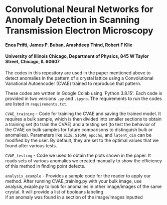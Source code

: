 <h1> Convolutional Neural Networks for Anomaly Detection in Scanning Transmission Electron Microscopy  </h1>
<h4> Enea Prifti, James P. Buban, Arashdeep Thind, Robert F Klie </h4>
<h4> University of Illinois Chicago, Department of Physics, 845 W Taylor Street, Chicago, IL 60607 </h4>

The codes in this repository are used in the paper mentioned above to detect anomalies in the pattern of a crystal lattice 
using a Convolutional Variational Autoencoder (CVAE) trained to reproduce that pattern. <br />

These codes are written in Google Colab using 'Python 3.8.15'. Each code is provided in two versions `.py` and `.ipynb`. The requirements to run the codes
are listed in `requirements.txt`. 

`CVAE_training` - Code for training the CVAE and saving the trained model. It requires a bulk sample, which is then divided into 
smaller sections to obtain a training set (to train the CVAE) and a testing set (to test the behavior of the CVAE on bulk samples 
for future comparisons to distinguish bulk or anomalies). Parameters like `SIZE`, `SIGMA`, `epochs`, and `latent_dim` can be modified by the 
user. By default, they are set to the optimal values that we found after various tests. <br />

`CVAE_testing` - Code we used to obtain the plots shown in the paper. It reads sets of various anomalies we created manually to 
show the efficiency of this method in finding point defects. <br />

`analysis_example` - Provides a sample code for the reader to apply our method. After running CVAE_training.py with your bulk image, 
use analysis_exaple.py to look for anomalies in other image/images of the same crystal. It will provide a list of booleans labeling  
if an anomaly was found in a section of the image/images inputted <br />
